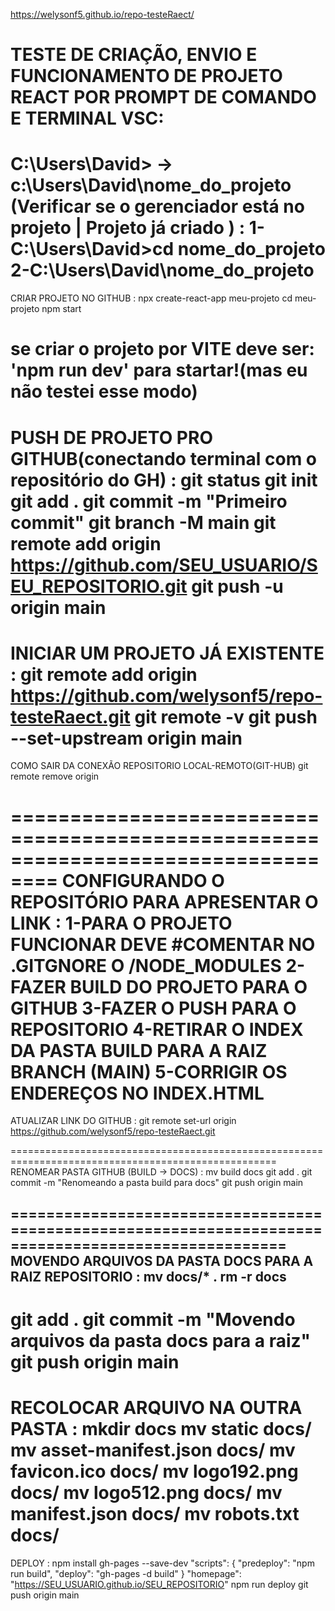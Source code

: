 https://welysonf5.github.io/repo-testeRaect/

TESTE DE CRIAÇÃO, ENVIO E FUNCIONAMENTO DE PROJETO REACT POR PROMPT DE COMANDO E TERMINAL VSC:
================================================================================================
C:\Users\David> -> c:\Users\David\nome_do_projeto (Verificar se o gerenciador está no projeto | Projeto já criado )
:
1-C:\Users\David>cd nome_do_projeto
2-C:\Users\David\nome_do_projeto
=================================================================================================
CRIAR PROJETO NO GITHUB
:
npx create-react-app meu-projeto
cd meu-projeto
npm start

se criar o projeto por VITE deve ser: 'npm run dev' para startar!(mas eu não testei esse modo)
=====================================================================================================
PUSH DE PROJETO PRO GITHUB(conectando terminal com o repositório do GH)
:
git status
git init
git add .
git commit -m "Primeiro commit"
git branch -M main
git remote add origin https://github.com/SEU_USUARIO/SEU_REPOSITORIO.git
git push -u origin main
====================================================================================================
INICIAR UM PROJETO JÁ EXISTENTE
:
git remote add origin https://github.com/welysonf5/repo-testeRaect.git
git remote -v
git push --set-upstream origin main
=================================================================================
COMO SAIR DA CONEXÃO REPOSITORIO LOCAL-REMOTO(GIT-HUB)
git remote remove origin

==================================================================================
CONFIGURANDO O REPOSITÓRIO PARA APRESENTAR O LINK
:
1-PARA O PROJETO FUNCIONAR DEVE #COMENTAR NO .GITGNORE O /NODE_MODULES
2-FAZER BUILD DO PROJETO PARA O GITHUB
3-FAZER O PUSH PARA O REPOSITORIO
4-RETIRAR O INDEX DA PASTA BUILD PARA A RAIZ BRANCH (MAIN)
5-CORRIGIR OS ENDEREÇOS NO INDEX.HTML
====================================================================================================

ATUALIZAR LINK DO GITHUB
:
git remote set-url origin https://github.com/welysonf5/repo-testeRaect.git


====================================================================================================
RENOMEAR PASTA GITHUB (BUILD -> DOCS)
:
mv build docs
git add .
git commit -m "Renomeando a pasta build para docs"
git push origin main

=====================================================================================================
MOVENDO ARQUIVOS DA PASTA DOCS PARA A RAIZ REPOSITORIO
:
mv docs/* .
rm -r docs
---
git add .
git commit -m "Movendo arquivos da pasta docs para a raiz"
git push origin main
=====================================================================================================
RECOLOCAR ARQUIVO NA OUTRA PASTA 
:
mkdir docs
mv static docs/
mv asset-manifest.json docs/
mv favicon.ico docs/
mv logo192.png docs/
mv logo512.png docs/
mv manifest.json docs/
mv robots.txt docs/
=====================================================================================================


DEPLOY
:
npm install gh-pages --save-dev
"scripts": {
  "predeploy": "npm run build",
  "deploy": "gh-pages -d build"
}
"homepage": "https://SEU_USUARIO.github.io/SEU_REPOSITORIO"
npm run deploy
git push origin main


